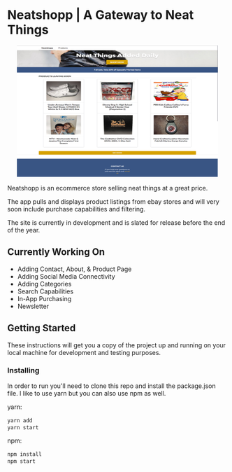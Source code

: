 # Neatshopp | A Gateway to Neat Things

<p align="center">
  <img width="460" height="300" src="./src/images/fullscreenHome.png">
</p>

Neatshopp is an ecommerce store selling neat things at a great price.

The app pulls and displays product listings from ebay stores and will very soon include purchase capabilities and filtering.

The site is currently in development and is slated for release before the end of the year.

## Currently Working On

* Adding Contact, About, & Product Page
* Adding Social Media Connectivity
* Adding Categories
* Search Capabilities
* In-App Purchasing
* Newsletter

## Getting Started

These instructions will get you a copy of the project up and running on your local machine for development and testing purposes.

### Installing

In order to run you'll need to clone this repo and install the package.json file. I like to use yarn but you can also use npm as well.

yarn:
```
yarn add
yarn start

```
npm:
```
npm install
npm start
```
